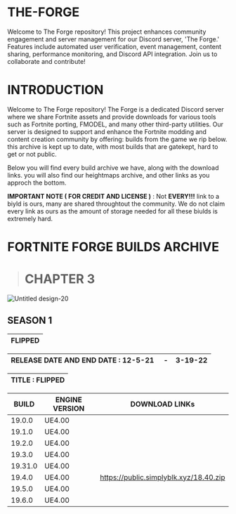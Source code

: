 # THE-FORGE
Welcome to The Forge repository! This project enhances community engagement and server management for our Discord server, 'The Forge.' Features include automated user verification, event management, content sharing, performance monitoring, and Discord API integration. Join us to collaborate and contribute!

# INTRODUCTION
Welcome to The Forge repository! The Forge is a dedicated Discord server where we share Fortnite assets and provide downloads for various tools such as Fortnite porting, FMODEL, and many other third-party utilities. Our server is designed to support and enhance the Fortnite modding and content creation community by offering: builds from the game we rip below. this archive is kept up to date, with most builds that are gatekept, hard to get or not public.

Below you will find every build archive we have, along with the download links. you will also find our heightmaps archive, and other links as you approch the bottom.


**IMPORTANT NOTE ( FOR CREDIT AND LICENSE )** : Not **EVERY!!!** link to a biyld is ours, many are shared throughtout the community. We do not claim every link as ours as the amount of storage needed for all these biulds is extremely hard.

# FORTNITE FORGE BUILDS ARCHIVE 

> # CHAPTER 3 
 <table class="data-table">
        <thead>
            <tr>
                <th>FLIPPED</th>

































![Untitled design-20](https://github.com/user-attachments/assets/0fccb13e-618b-4789-9a54-5822eb8cbb13)


</head>
<body>
    <h2>SEASON 1    </h2>
    <table class="data-table">
        <thead>
            <tr>
                <th>RELEASE DATE AND END DATE : 12-5-21‎‎ ‎ ‎ ‎ ‎ -‎ ‎ ‎ ‎ ‎3-19-22 </th> <table class="data-table">
        <thead>
            <tr>
                <th> TITLE : FLIPPED </th>
    <table class="data-table">
        <thead>
            <tr>
                <th>BUILD</th>
                <th>ENGINE VERSION</th>
                <th>DOWNLOAD LINKs</th>
            </tr>
        </thead>
        <tbody>
            <tr>
                <td>19.0.0</td>
                <td> UE4.00</td>
                <td><a href= </a></td>
            </tr>
            <tr>
                <td>19.1.0</td>
                <td>UE4.00</td>
                <td><a href= </a></td>
            </tr>
            <tr>
                <td>19.2.0</td>
                <td>UE4.00</td>
                <td><a href= </a></td>
            </tr>
            <tr>
                <td>19.3.0</td>
                <td>UE4.00</td>
                <td><a href= </a></td>
             </tr>
            <tr>
                <td>19.31.0</td>
                <td>UE4.00</td>
                <td><a href= </a></td>
            </tr>
            <tr>
                <td>19.4.0</td>
                <td>UE4.00</td>
                <td><a href= </ahttps://public.simplyblk.xyz/18.40.zip>https://public.simplyblk.xyz/18.40.zip</td>
            </tr>
            <tr>
                <td>19.5.0</td>
                <td>UE4.00</td>
                <td><a href= </a></td>
            </tr>
            <tr>
                <td>19.6.0</td>
                <td>UE4.00</td>
                <td><a href= </a></td>
            </tr>
        </tbody>
    </table>
</body>
</html>
